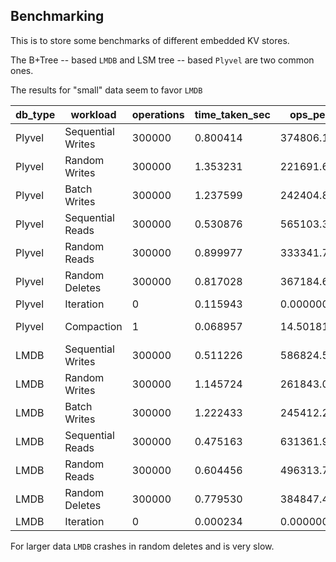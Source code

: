 ## Benchmarking

This is to store some benchmarks of different embedded KV stores. 

The B+Tree -- based `LMDB` and LSM tree -- based `Plyvel` are two common ones. 


The results for "small" data seem to favor `LMDB`

| db_type | workload | operations | time_taken_sec | ops_per_sec | notes |
|---|---|---|---|---|---|
| Plyvel | Sequential Writes | 300000 | 0.800414 | 374806.146508 | |
| Plyvel | Random Writes | 300000 | 1.353231 | 221691.627449 | |
| Plyvel | Batch Writes | 300000 | 1.237599 | 242404.861788 | |
| Plyvel | Sequential Reads | 300000 | 0.530876 | 565103.310855 | |
| Plyvel | Random Reads | 300000 | 0.899977 | 333341.712065 | |
| Plyvel | Random Deletes | 300000 | 0.817028 | 367184.674774 | |
| Plyvel | Iteration | 0 | 0.115943 | 0.000000 | |
| Plyvel | Compaction | 1 | 0.068957 | 14.501816 | Full DB compaction |
| LMDB | Sequential Writes | 300000 | 0.511226 | 586824.559849 | |
| LMDB | Random Writes | 300000 | 1.145724 | 261843.091915 | |
| LMDB | Batch Writes | 300000 | 1.222433 | 245412.292258 | |
| LMDB | Sequential Reads | 300000 | 0.475163 | 631361.934298 | |
| LMDB | Random Reads | 300000 | 0.604456 | 496313.720812 | |
| LMDB | Random Deletes | 300000 | 0.779530 | 384847.480698 | |
| LMDB | Iteration | 0 | 0.000234 | 0.000000 | |

For larger data `LMDB` crashes in random deletes and is very slow.
